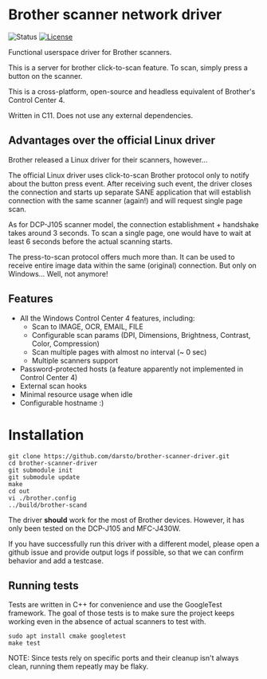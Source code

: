 # Brother scanner network driver

![Status](https://img.shields.io/badge/status-stable-green.svg)
[![License](https://img.shields.io/github/license/darsto/brother-scanner-driver.svg)](LICENSE.md)

Functional userspace driver for Brother scanners.

This is a server for brother click-to-scan feature.
To scan, simply press a button on the scanner.

This is a cross-platform, open-source and headless equivalent of Brother's Control Center 4.

Written in C11. Does not use any external dependencies.

## Advantages over the official Linux driver

Brother released a Linux driver for their scanners, however... 

The official Linux driver uses click-to-scan Brother protocol only to notify about the button press event.
After receiving such event, the driver closes the connection and starts up separate SANE application
that will establish connection with the same scanner (again!) and will request single page scan.

As for DCP-J105 scanner model, the connection establishment + handshake takes around 3 seconds.
To scan a single page, one would have to wait at least 6 seconds before the actual scanning starts.

The press-to-scan protocol offers much more than. It can be used to receive entire
image data within the same (original) connection. But only on Windows... Well, not anymore!

## Features

 * All the Windows Control Center 4 features, including:
   * Scan to IMAGE, OCR, EMAIL, FILE
   * Configurable scan params (DPI, Dimensions, Brightness, Contrast, Color, Compression)
   * Scan multiple pages with almost no interval (~ 0 sec)
   * Multiple scanners support
 * Password-protected hosts (a feature apparently not implemented in Control Center 4)
 * External scan hooks
 * Minimal resource usage when idle
 * Configurable hostname :)

# Installation
```
git clone https://github.com/darsto/brother-scanner-driver.git
cd brother-scanner-driver
git submodule init
git submodule update
make
cd out
vi ./brother.config
../build/brother-scand
```

The driver **should** work for the most of Brother devices. 
However, it has only been tested on the DCP-J105 and MFC-J430W.

If you have successfully run this driver with a different model,
please open a github issue and provide output logs if possible, so that we can
confirm behavior and add a testcase.

## Running tests

Tests are written in C++ for convenience and use the GoogleTest framework.
The goal of those tests is to make sure the project keeps working even in the
absence of actual scanners to test with.

    sudo apt install cmake googletest
    make test

NOTE: Since tests rely on specific ports and their cleanup isn't always clean,
    running them repeatly may be flaky.
